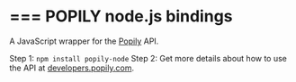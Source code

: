 ===
POPILY node.js bindings
===

A JavaScript wrapper for the [Popily](https://popily.com) API. 

Step 1: `npm install popily-node`
Step 2: Get more details about how to use the API at [developers.popily.com](http://developers.popily.com).


